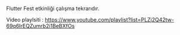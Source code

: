 Flutter Fest etkinliği çalışma tekrarıdır.

Video playlsiti : https://www.youtube.com/playlist?list=PLZj2Q42tw-69q6IrEQZumrb2i1BeBXfOs
